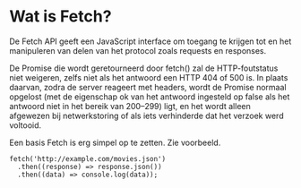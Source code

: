 # Wat is Fetch?

De Fetch API geeft een JavaScript interface om toegang te krijgen tot en het manipuleren van delen van het protocol zoals requests en responses.

De Promise die wordt geretourneerd door fetch() zal de HTTP-foutstatus niet weigeren, zelfs niet als het antwoord een HTTP 404 of 500 is. In plaats daarvan, zodra de server reageert met headers, wordt de Promise normaal opgelost (met de eigenschap ok van het antwoord ingesteld op false als het antwoord niet in het bereik van 200–299) ligt, en het wordt alleen afgewezen bij netwerkstoring of als iets verhinderde dat het verzoek werd voltooid.

Een basis Fetch is erg simpel op te zetten. Zie voorbeeld.

```
fetch('http://example.com/movies.json')
  .then((response) => response.json())
  .then((data) => console.log(data));
```
